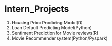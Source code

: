 # Intern_Projects

1. Housing Price Predicting Model(R)
2. Loan Default Predicting Model(Python)
3. Sentiment Prediction for Movie reviews(R)
4. Movie Recommender system(Python/Pyspark)

